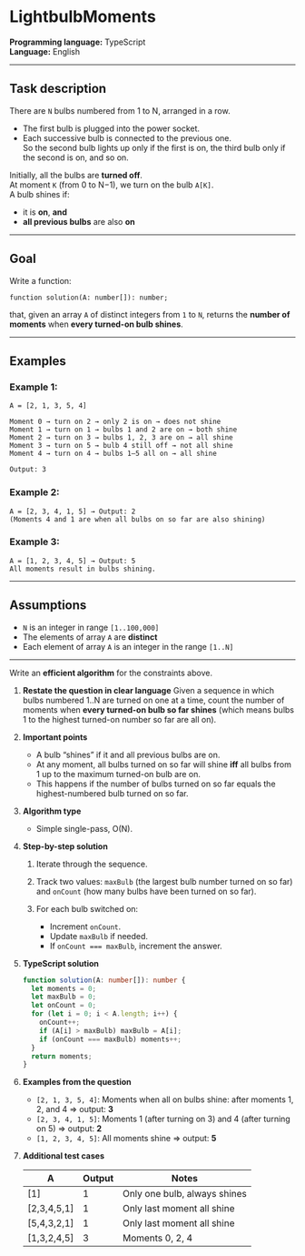 # LightbulbMoments

**Programming language:** TypeScript  
**Language:** English  

---

## Task description

There are `N` bulbs numbered from 1 to N, arranged in a row.  
- The first bulb is plugged into the power socket.
- Each successive bulb is connected to the previous one.  
So the second bulb lights up only if the first is on, the third bulb only if the second is on, and so on.

Initially, all the bulbs are **turned off**.  
At moment `K` (from 0 to N−1), we turn on the bulb `A[K]`.  
A bulb shines if:
- it is **on**, **and**
- **all previous bulbs** are also **on**

---

## Goal

Write a function:

```
function solution(A: number[]): number;
```

that, given an array `A` of distinct integers from `1` to `N`, returns the **number of moments** when **every turned-on bulb shines**.

---

## Examples

### Example 1:

```
A = [2, 1, 3, 5, 4]

Moment 0 → turn on 2 → only 2 is on → does not shine  
Moment 1 → turn on 1 → bulbs 1 and 2 are on → both shine  
Moment 2 → turn on 3 → bulbs 1, 2, 3 are on → all shine  
Moment 3 → turn on 5 → bulb 4 still off → not all shine  
Moment 4 → turn on 4 → bulbs 1–5 all on → all shine  

Output: 3
```

### Example 2:

```
A = [2, 3, 4, 1, 5] → Output: 2  
(Moments 4 and 1 are when all bulbs on so far are also shining)
```

### Example 3:

```
A = [1, 2, 3, 4, 5] → Output: 5  
All moments result in bulbs shining.
```

---

## Assumptions

- `N` is an integer in range `[1..100,000]`
- The elements of array `A` are **distinct**
- Each element of array `A` is an integer in the range `[1..N]`

---

Write an **efficient algorithm** for the constraints above.


1. **Restate the question in clear language**
   Given a sequence in which bulbs numbered 1..N are turned on one at a time, count the number of moments when **every turned-on bulb so far shines** (which means bulbs 1 to the highest turned-on number so far are all on).

2. **Important points**

   * A bulb “shines” if it and all previous bulbs are on.
   * At any moment, all bulbs turned on so far will shine **iff** all bulbs from 1 up to the maximum turned-on bulb are on.
   * This happens if the number of bulbs turned on so far equals the highest-numbered bulb turned on so far.

3. **Algorithm type**

   * Simple single-pass, O(N).

4. **Step-by-step solution**

   1. Iterate through the sequence.
   2. Track two values: `maxBulb` (the largest bulb number turned on so far) and `onCount` (how many bulbs have been turned on so far).
   3. For each bulb switched on:

      * Increment `onCount`.
      * Update `maxBulb` if needed.
      * If `onCount === maxBulb`, increment the answer.

5. **TypeScript solution**

   ```ts copy
   function solution(A: number[]): number {
     let moments = 0;
     let maxBulb = 0;
     let onCount = 0;
     for (let i = 0; i < A.length; i++) {
       onCount++;
       if (A[i] > maxBulb) maxBulb = A[i];
       if (onCount === maxBulb) moments++;
     }
     return moments;
   }
   ```

6. **Examples from the question**

   * `[2, 1, 3, 5, 4]`:
     Moments when all on bulbs shine: after moments 1, 2, and 4 ⇒ output: **3**
   * `[2, 3, 4, 1, 5]`:
     Moments 1 (after turning on 3) and 4 (after turning on 5) ⇒ output: **2**
   * `[1, 2, 3, 4, 5]`:
     All moments shine ⇒ output: **5**

7. **Additional test cases**

   | A            | Output | Notes                        |
   | ------------ | ------ | ---------------------------- |
   | \[1]         | 1      | Only one bulb, always shines |
   | \[2,3,4,5,1] | 1      | Only last moment all shine   |
   | \[5,4,3,2,1] | 1      | Only last moment all shine   |
   | \[1,3,2,4,5] | 3      | Moments 0, 2, 4              |

